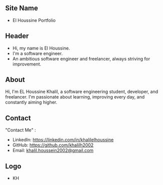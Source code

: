 ## Site Name
- El Houssine Portfolio

## Header
- Hi, my name is El Houssine.
- I'm a software engineer.
- An ambitious software engineer and freelancer, always striving for improvement.

## About
Hi, I'm EL Houssine Khalil, a software engineering student, developer, and freelancer. I'm passionate about learning, improving every day, and constantly aiming higher.

## Contact
"Contact Me" :
- LinkedIn: https://linkedin.com/in/khalilelhoussine
- GitHub: https://github.com/khalilh2002
- Email: khalil.houssein2002@gmail.com

## Logo
- KH
